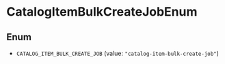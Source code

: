 # CatalogItemBulkCreateJobEnum

## Enum

* `CATALOG_ITEM_BULK_CREATE_JOB` (value: `"catalog-item-bulk-create-job"`)
